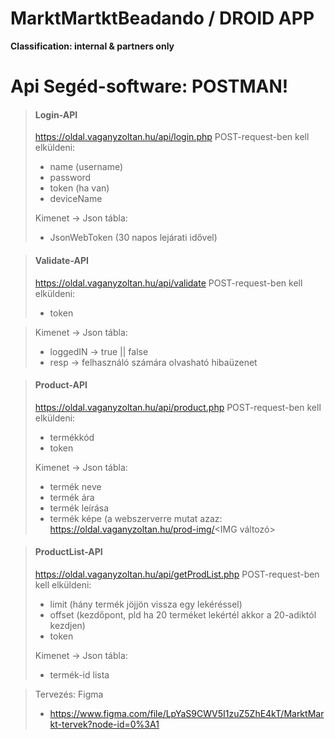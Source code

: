 # MarktMartktBeadando / DROID APP
**Classification: internal & partners only**

# Api Segéd-software: POSTMAN!
> #### Login-API
> https://oldal.vaganyzoltan.hu/api/login.php
> POST-request-ben kell elküldeni:
> - name (username)
> - password
> - token (ha van)
> - deviceName
>
>Kimenet -> Json tábla:
> - JsonWebToken (30 napos lejárati idővel)

> #### Validate-API
> https://oldal.vaganyzoltan.hu/api/validate
> POST-request-ben kell elküldeni:
> - token

>Kimenet -> Json tábla:
> - loggedIN -> true || false
> - resp -> felhasználó számára olvasható hibaüzenet

> #### Product-API
> https://oldal.vaganyzoltan.hu/api/product.php
> POST-request-ben kell elküldeni:
> - termékkód
> - token
>
>Kimenet -> Json tábla:
> - termék neve
> - termék ára
> - termék leírása
> - termék képe (a webszerverre mutat azaz: https://oldal.vaganyzoltan.hu/prod-img/<IMG változó>

> #### ProductList-API
> https://oldal.vaganyzoltan.hu/api/getProdList.php
> POST-request-ben kell elküldeni:
> - limit (hány termék jöjjön vissza egy lekéréssel)
> - offset (kezdőpont, pld ha 20 terméket lekértél akkor a 20-adiktól kezdjen)
> - token
>
>Kimenet -> Json tábla:
> - termék-id lista

>Tervezés: Figma
> - https://www.figma.com/file/LpYaS9CWV5I1zuZ5ZhE4kT/MarktMarkt-tervek?node-id=0%3A1
